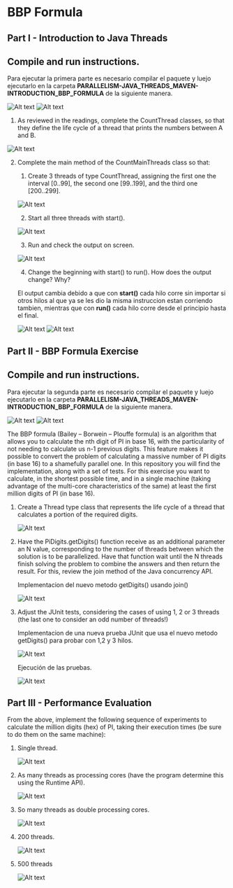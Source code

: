 # BBP Formula


## Part I - Introduction to Java Threads

## Compile and run instructions.

Para ejecutar la primera parte es necesario compilar el paquete y luejo ejecutarlo en la carpeta **PARALLELISM-JAVA_THREADS_MAVEN-INTRODUCTION_BBP_FORMULA** de la siguiente manera.

![Alt text](img/Compile1.1.JPG)
![Alt text](img/Compile1.2.JPG)  

1.	As reviewed in the readings, complete the CountThread classes, so that they define the life cycle of a thread that prints the numbers between A and B. 
 
 ![Alt text](img/1.JPG "CountThread") 

2.	Complete the main method of the CountMainThreads class so that: 
	1.	Create 3 threads of type CountThread, assigning the first one the interval [0..99], the second one [99..199], and the third one [200..299].
	
	![Alt text](img/2.1.JPG) 	
	
	2.	Start all three threads with start(). 
	
	![Alt text](img/2.2.JPG)
	
	3.	Run and check the output on screen. 
	
	![Alt text](img/2.3.JPG)
	
	4.	Change the beginning with start() to run(). How does the output change? Why?
	
	El output cambia debido a que con **start()** cada hilo corre sin importar si otros hilos al que ya se les dio la misma instruccion estan corriendo tambien, mientras que con **run()** cada hilo corre desde el principio hasta el final.
	
	![Alt text](img/2.4.JPG)
	![Alt text](img/2.5.JPG)

## Part II - BBP Formula Exercise

## Compile and run instructions.

Para ejecutar la segunda parte es necesario compilar el paquete y luejo ejecutarlo en la carpeta **PARALLELISM-JAVA_THREADS_MAVEN-INTRODUCTION_BBP_FORMULA** de la siguiente manera.

![Alt text](img/Compile1.1.JPG)
![Alt text](img/Compile2.2.JPG) 



The BBP formula (Bailey – Borwein – Plouffe formula) is an algorithm that allows you to calculate the nth digit of PI in base 16, with the particularity of not needing to calculate us n-1 previous digits. This feature makes it possible to convert the problem of calculating a massive number of PI digits (in base 16) to a shamefully parallel one. In this repository you will find the implementation, along with a set of tests.
For this exercise you want to calculate, in the shortest possible time, and in a single machine (taking advantage of the multi-core characteristics of the same) at least the first million digits of PI (in base 16).
1.	Create a Thread type class that represents the life cycle of a thread that calculates a portion of the required digits. 
	
	![Alt text](img/2.2.1.JPG)
	
2.	Have the PiDigits.getDigits() function receive as an additional parameter an N value, corresponding to the number of threads between which the solution is to be parallelized. Have that function wait until the N threads finish solving the problem to combine the answers and then return the result. For this, review the join method of the Java concurrency API. 
	
	Implementacion del nuevo metodo getDigits() usando join()
	
	![Alt text](img/2.2.2.JPG)
	
3.	Adjust the JUnit tests, considering the cases of using 1, 2 or 3 threads (the last one to consider an odd number of threads!)
	
	Implementacion de una nueva prueba JUnit que usa el nuevo metodo getDigits() para probar con 1,2 y 3 hilos.
	
	![Alt text](img/2.2.3.JPG)
	
	Ejecución de las pruebas.
	
	![Alt text](img/2.2.4.JPG)


## Part III - Performance Evaluation
From the above, implement the following sequence of experiments to calculate the million digits (hex) of PI, taking their execution times (be sure to do them on the same machine):
1.	Single thread. 

	![Alt text](img/3.1.JPG)

2.	As many threads as processing cores (have the program determine this using the Runtime API). 

	![Alt text](img/3.2.JPG)
	
3.	So many threads as double processing cores. 

	![Alt text](img/3.3.JPG)

4.	200 threads.

	![Alt text](img/3.4.JPG)

5.	500 threads 

	![Alt text](img/3.5.JPG)